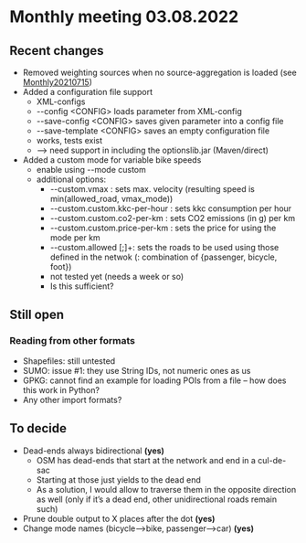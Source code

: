 # Monthly meeting 03.08.2022
## Recent changes
* Removed weighting sources when no source-aggregation is loaded (see [Monthly20210715](Monthly20210715.md))
* Added a configuration file support 
  * XML-configs
  * --config &lt;CONFIG&gt; loads parameter from XML-config
  * --save-config &lt;CONFIG&gt; saves given parameter into a config file
  * --save-template &lt;CONFIG&gt; saves an empty configuration file
  * works, tests exist
  * --> need support in including the optionslib.jar (Maven/direct)
* Added a custom mode for variable bike speeds 
  * enable using --mode custom
  * additional options:
    * --custom.vmax <DOUBLE>: sets max. velocity (resulting speed is min(allowed_road, vmax_mode))
    * --custom.custom.kkc-per-hour <DOUBLE>: sets kkc consumption per hour
    * --custom.custom.co2-per-km <DOUBLE>: sets CO2 emissions (in g) per km
    * --custom.custom.price-per-km <DOUBLE>: sets the price for using the mode per km
    * --custom.allowed <MODE>[;<MODE>]+: sets the roads to be used using those defined in the netwok (<MODE>: combination of {passenger, bicycle, foot})
    * not tested yet (needs a week or so)
    * Is this sufficient?

## Still open
### Reading from other formats
* Shapefiles: still untested
* SUMO: issue #1: they use String IDs, not numeric ones as us
* GPKG: cannot find an example for loading POIs from a file – how does this work in Python?
* Any other import formats?

## To decide
* Dead-ends always bidirectional **(yes)**
  * OSM has dead-ends that start at the network and end in a cul-de-sac
  * Starting at those just yields to the dead end
  * As a solution, I would allow to traverse them in the opposite direction as well (only if it’s a dead end, other unidirectional roads remain such)
* Prune double output to X places after the dot **(yes)**
* Change mode names (bicycle-->bike, passenger-->car) **(yes)**





